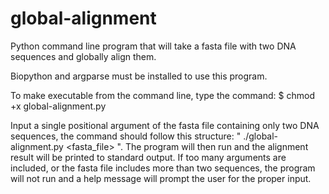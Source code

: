 # global-alignment

Python command line program that will take a fasta file with two DNA sequences and globally align them.

Biopython and argparse must be installed to use this program. 

To make executable from the command line, type the command: $ chmod +x global-alignment.py 

Input a single positional argument of the fasta file containing only two DNA sequences, the command should follow this structure: " ./global-alignment.py <fasta_file> ".
The program will then run and the alignment result will be printed to standard output. If too many arguments are included, or the fasta file includes more than two sequences, the program will not run and a help message will prompt the user for the proper input. 
